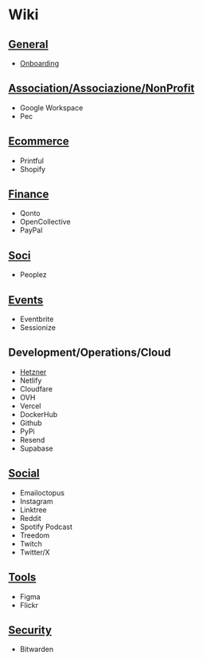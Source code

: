 # Wiki

## [General](General/README.md)

- [Onboarding](General/Onboarding.md)

## [Association/Associazione/NonProfit](NonProfit/README.md)

- Google Workspace
- Pec

## [Ecommerce](Ecommerce/README.md)

- Printful
- Shopify

## [Finance](Finance/README.md)

- Qonto
- OpenCollective
- PayPal

## [Soci](Soci/README.md)

- Peoplez

## [Events](Events/README.md)

- Eventbrite
- Sessionize

## Development/Operations/Cloud

- [Hetzner](DevOps/hetzner.md)
- Netlify
- Cloudfare
- OVH
- Vercel
- DockerHub
- Github
- PyPi
- Resend
- Supabase

## [Social](Social/README.md)

- Emailoctopus
- Instagram
- Linktree
- Reddit
- Spotify Podcast
- Treedom
- Twitch
- Twitter/X

## [Tools](Tools/README.md)

- Figma
- Flickr

## [Security](security/README.md)

- Bitwarden

